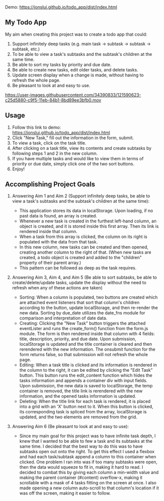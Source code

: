 Demo: https://jonslui.github.io/todo_app/dist/index.html

## My Todo App

My aim when creating this project was to create a todo app that could:
1. Support infinitely deep tasks (e.g. main task -> subtask -> subtask -> subtask, etc.)
2. To be able to view a task's subtasks and the subtask's children at the same time.
3. Be able to sort my tasks by priority and due date.
4. Be able to create new tasks, edit older tasks, and delete tasks.
5. Update screen display when a change is made, without having to refresh the whole page.
6. Be pleasant to look at and easy to use.

https://user-images.githubusercontent.com/34390833/121590623-c25d5880-c9f5-11eb-84b1-8bd89ee3bfb0.mov

## Usage
1. Follow this link to demo: https://jonslui.github.io/todo_app/dist/index.html
2. Click "New Task," fill out the information in the form, submit.
3. To view a task, click on the task title.
4. After clicking on a task title, view its contents and create subtasks by following steps 1 and 2 in the new column.
5. If you have multiple tasks and would like to view them in terms of priority or due date, simply click one of the two sort buttons.
6. Enjoy!

## Accomplishing Project Goals

1. Answering Aim 1 and Aim 2 (Support infinitely deep tasks, be able to view a task's subtasks and the subtask's children at the same time): 
    - This application stores its data in localStorage. Upon loading, if no past data is found, an array is created. 
    - Whenever a new task is created in the furthest left-hand column, an object is created, and it is stored inside this first array. Then its link is rendered inside that column.
    - When a task from this array is clicked, the column on its right is populated with the data from that task. 
    - In this new column, new tasks can be created and then opened, creating another column to the right of that. (When new tasks are created, a todo object is created and added to the "children" property of their parent array.)
    - This pattern can be followed as deep as the task requires.

2. Answering Aim 3, Aim 4, and Aim 5 (Be able to sort subtasks, be able to create/delete/update tasks, update the display without the need to refresh when any of these actions are taken)
    - Sorting: When a column is populated, two buttons are created which are attached event listeners that sort that column's children according to the button, update localStorage, and then re-render the new data. Sorting by due_date utilizes the date_fns module for comparison and interpretation of date data.
    - Creating: Clicking the "New Task" button triggers the attached eventLister and runs the create_form() function from the form.js module. The form is then rendered inside that column with 4 fields: title, description, priority, and due date. Upon submission, localStorage is updated and the title container is cleared and then rerendered with the new information. The onsubmit function for the form returns false, so that submission will not refresh the whole page.
    - Editing: When a task title is clicked and its information is rendered in the column to the right, it can be edited by clicking the "Edit Task" button. This button runs the edit_content function which hides the tasks information and appends a container div with input fields. Upon submission, the new data is saved to localStorage, the temp container is removed, the title link is rerendered with the new information, and the opened tasks information is updated.
    - Deleting: When the title link for each task is rendered, it is placed into a grid with an 'X' button next to it. When this button is clicked, its corresponding task is spliced from the array, localStorage is updated, and the two elements are removed from the grid.

3. Answering Aim 6 (Be pleasant to look at and easy to use):
    - Since my main goal for this project was to have infinite task depth, I knew that I wanted to be able to few a task and its subtasks at the same time. I decided that the best way to do this was to have subtasks open out onto the right. To get this effect I used a flexbox and had each task/subtask append a column to this container when clicked. One problem I ran into was if too many subtasks were open, then the data would squeeze to fit in, making it hard to read. I decided to combat this by giving each column a min-width value and making the parent container (#content) overflow-x, making it scrollable with a mask of 4 tasks fitting on the screen at once. I also made opening a new column auto-scroll to that column's location if it was off the screen, making it easier to follow.
